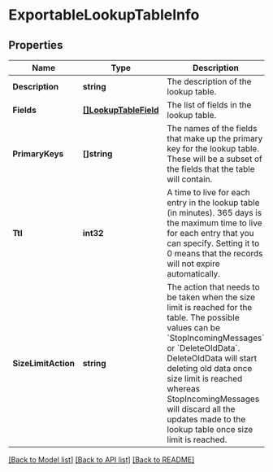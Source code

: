 # ExportableLookupTableInfo

## Properties
Name | Type | Description | Notes
------------ | ------------- | ------------- | -------------
**Description** | **string** | The description of the lookup table. | [default to null]
**Fields** | [**[]LookupTableField**](LookupTableField.md) | The list of fields in the lookup table. | [default to null]
**PrimaryKeys** | **[]string** | The names of the fields that make up the primary key for the lookup table. These will be a subset of the fields that the table will contain. | [default to null]
**Ttl** | **int32** | A time to live for each entry in the lookup table (in minutes). 365 days is the maximum time to live for each entry that you can specify. Setting it to 0 means that the records will not expire automatically. | [optional] [default to 0]
**SizeLimitAction** | **string** | The action that needs to be taken when the size limit is reached for the table. The possible values can be &#x60;StopIncomingMessages&#x60; or &#x60;DeleteOldData&#x60;. DeleteOldData will start deleting old data once size limit is reached whereas StopIncomingMessages will discard all the updates made to the lookup table once size limit is reached. | [optional] [default to StopIncomingMessages]

[[Back to Model list]](../README.md#documentation-for-models) [[Back to API list]](../README.md#documentation-for-api-endpoints) [[Back to README]](../README.md)

